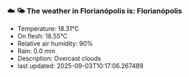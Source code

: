 ### ☁️ 🌤️  The weather in Florianópolis is: Florianópolis

- Temperature: 18.31°C
- On flesh: 18.55°C
- Relative air humidity: 90%
- Rain: 0.0 mm
- Description: Overcast clouds
- last updated: 2025-09-03T10:17:06.267489
